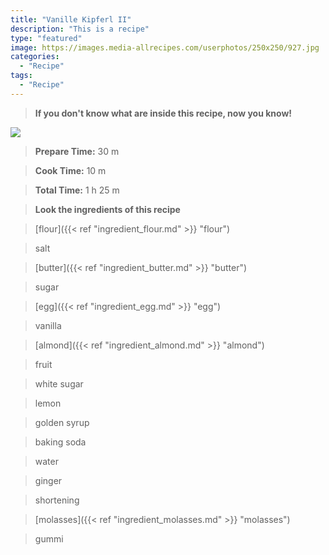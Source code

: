 ```yaml
---
title: "Vanille Kipferl II"
description: "This is a recipe"
type: "featured"
image: https://images.media-allrecipes.com/userphotos/250x250/927.jpg
categories: 
  - "Recipe"
tags: 
  - "Recipe"
---
```



>**If you don't know what are inside this recipe, now you know!**

![](../images/Recipes-Banner.jpg)
> **Prepare Time:** 30 m


> **Cook Time:** 10 m


> **Total Time:** 1 h 25 m

> **Look the ingredients of this recipe**

> [flour]({{< ref "ingredient_flour.md" >}} "flour")

> salt

> [butter]({{< ref "ingredient_butter.md" >}} "butter")

> sugar

> [egg]({{< ref "ingredient_egg.md" >}} "egg")

> vanilla

> [almond]({{< ref "ingredient_almond.md" >}} "almond")

> fruit

> white sugar

> lemon

> golden syrup

> baking soda

> water

> ginger

> shortening

> [molasses]({{< ref "ingredient_molasses.md" >}} "molasses")

> gummi


